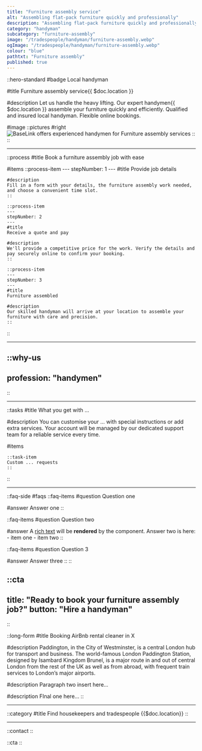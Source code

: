 ```yaml
---
title: "Furniture assembly service"
alt: "Assembling flat-pack furniture quickly and professionally"
description: "Assembling flat-pack furniture quickly and professionally"
category: "handyman"
subcategory: "furniture-assembly"
image: "/tradespeople/handyman/furniture-assembly.webp"
ogImage: "/tradespeople/handyman/furniture-assembly.webp"
colour: "blue"
pathtxt: "Furniture assembly"
published: true
---
```


::hero-standard
#badge
Local handyman

#title
Furniture assembly service{{ $doc.location }}

#description
Let us handle the heavy lifting. Our expert handymen{{ $doc.location }} assemble your furniture quickly and efficiently. Qualified and insured local handyman. Flexible online bookings.

#image
    ::pictures
    #right
    ![BaseLink offers experienced handymen for Furniture assembly services](/tradespeople/handyman/furniture-assembly.webp)
    ::
::

---
::process
#title
Book a furniture assembly job with ease

#items
    ::process-item
    ---
    stepNumber: 1
    ---
    #title
    Provide job details

    #description
    Fill in a form with your details, the furniture assembly work needed, and choose a convenient time slot.
    ::
    
    ::process-item
    ---
    stepNumber: 2
    ---
    #title
    Receive a quote and pay

    #description
    We'll provide a competitive price for the work. Verify the details and pay securely online to confirm your booking.
    ::

    ::process-item
    ---
    stepNumber: 3
    ---
    #title
    Furniture assembled

    #description
    Our skilled handyman will arrive at your location to assemble your furniture with care and precision.
    ::
::

---

::why-us
---
profession: "handymen"
---
::

---

::tasks
#title
What you get with ...

#description
You can customise your ... with special instructions or add extra services. Your account will be managed by our dedicated support team for a reliable service every time.

#items

    ::task-item
    Custom ... requests
    ::
::

---

::faq-side
#faqs
  ::faq-items
  #question
  Question one

  #answer
  Answer one
  ::

  ::faq-items
  #question
  Question two

  #answer
  A [rich text](/services/commercial-cleaning) will be **rendered** by the component.
  Answer two is here:
    - item one
    - item two
  ::

  ::faq-items
  #question
  Question 3

  #answer
  Answer three
  ::
::

::cta
---
title: "Ready to book your furniture assembly job?"
button: "Hire a handyman"
---
::

::long-form
#title
Booking AirBnb rental cleaner in X

#description
Paddington, in the City of Westminster, is a central London hub for transport and business. The world-famous London Paddington Station, designed by Isambard Kingdom Brunel, is a major route in and out of central London from the rest of the UK as well as from abroad, with frequent train services to London’s major airports.

#description
Paragraph two insert here...

#description
FInal one here...
::

---

::category
#title
Find housekeepers and tradespeople {{$doc.location}}
::

---

::contact
::

::cta
::
